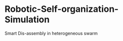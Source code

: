 Robotic-Self-organization-Simulation
====================================

Smart Dis-assembly in heterogeneous swarm
